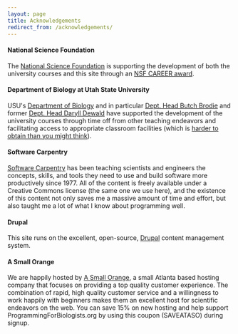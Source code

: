 ```yaml
---
layout: page
title: Acknowledgements
redirect_from: /acknowledgements/
---
```


#### National Science Foundation

The [National Science Foundation](http://nsf.gov) is supporting the
development of both the university courses and this site through
an [NSF CAREER award](http://nsf.gov/awardsearch/showAward?AWD_ID=0953694).

#### Department of Biology at Utah State University

USU's [Department of Biology](http://www.biology.usu.edu) and in
particular [Dept. Head Butch
Brodie](http://www.biology.usu.edu/about/faculty/edmund-brodie)
and former [Dept. Head Daryll
Dewald](http://facultystaff.wsu.edu/adminphotos/?faculty/67) have
supported the development of the university courses through time off
from other teaching endeavors and facilitating access to appropriate
classroom facilities (which is [harder to obtain than you might
think](http://jabberwocky.weecology.org/2011/06/27/why-computer-labs-should-never-be-controlled-by-individual-collegesdepartments/)).

#### Software Carpentry

[Software Carpentry](http://software-carpentry.org) has been teaching
scientists and engineers the concepts, skills, and tools they need to
use and build software more productively since 1977. All of the content
is freely available under a Creative Commons license (the same one we
use here), and the existence of this content not only saves me a massive
amount of time and effort, but also taught me a lot of what I know about
programming well.

#### Drupal

This site runs on the excellent, open-source,
[Drupal](http://drupal.org) content management system.

#### A Small Orange

We are happily hosted by [A Small
Orange](http://customers.asmallorange.com/aff.php?aff=26273 "A Small Orange"),
a small Atlanta based hosting company that focuses on providing a top
quality customer experience. The combination of rapid, high quality
customer service and a willingness to work happily with beginners makes
them an excellent host for scientific endeavors on the web. You can save
15% on new hosting and help support ProgrammingForBiologists.org by
using this coupon (SAVEATASO) during signup.
